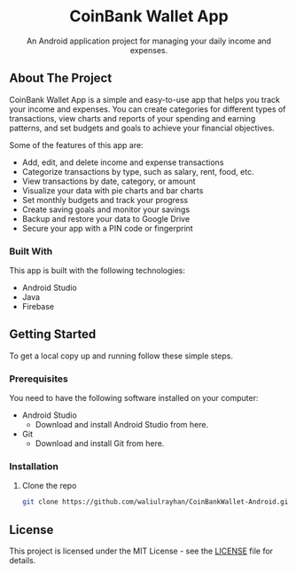 <h1 align="center">CoinBank Wallet App</h1>
<p align="center">
  An Android application project for managing your daily income and expenses.
</p>

<!-- TABLE OF CONTENTS -->
<!-- <details open="open">
  <summary>Table of Contents</summary>
  <ol>
    <li>
      <a href="#about-the-project">About The Project</a>
      <ul>
        <li><a href="#built-with">Built With</a></li>
      </ul>
    </li>
    <li>
      <a href="#getting-started">Getting Started</a>
      <ul>
        <li><a href="#prerequisites">Prerequisites</a></li>
        <li><a href="#installation">Installation</a></li>
      </ul>
    </li>
    <li><a href="#usage">Usage</a></li>
    <li><a href="#roadmap">Roadmap</a></li>
    <li><a href="#contributing">Contributing</a></li>
    <li><a href="#license">License</a></li>
    <li><a href="#contact">Contact</a></li>
    <li><a href="#acknowledgements">Acknowledgements</a></li>
  </ol>
</details> -->

<!-- ABOUT THE PROJECT -->
## About The Project

CoinBank Wallet App is a simple and easy-to-use app that helps you track your income and expenses. You can create categories for different types of transactions, view charts and reports of your spending and earning patterns, and set budgets and goals to achieve your financial objectives.

Some of the features of this app are:

* Add, edit, and delete income and expense transactions
* Categorize transactions by type, such as salary, rent, food, etc.
* View transactions by date, category, or amount
* Visualize your data with pie charts and bar charts
* Set monthly budgets and track your progress
* Create saving goals and monitor your savings
* Backup and restore your data to Google Drive
* Secure your app with a PIN code or fingerprint


### Built With

This app is built with the following technologies:

* Android Studio
* Java
* Firebase

<!-- GETTING STARTED -->
## Getting Started

To get a local copy up and running follow these simple steps.

### Prerequisites

You need to have the following software installed on your computer:

* Android Studio
  * Download and install Android Studio from here.
* Git
  * Download and install Git from here.

### Installation

1. Clone the repo
   ```sh
   git clone https://github.com/waliulrayhan/CoinBankWallet-Android.git

  <h2>License</h2>
  <p>This project is licensed under the MIT License - see the <a href="LICENSE">LICENSE</a> file for details.</p>
